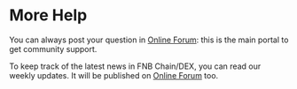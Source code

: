 # More Help

You can always post your question in [Online Forum](https://community.finanscan.io): this is the main portal to get community support.

To keep track of the latest news in FNB Chain/DEX, you can read our weekly updates. It will be published on [Online Forum](https://community.finanscan.io) too.

